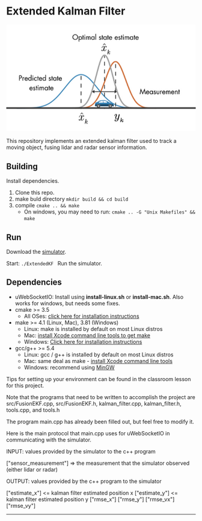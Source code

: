 # Extended Kalman Filter

![Alt text](imgs/img.jpg "kalman filter")

This repository implements an extended kalman filter used to track a moving object, fusing lidar and radar sensor information. 

## Building

Install dependencies. 
1. Clone this repo.
2. make buld directory `mkdir build && cd build`
3. compile `cmake .. && make` 
   * On windows, you may need to run: `cmake .. -G "Unix Makefiles" && make`

## Run

Download the [simulator](https://github.com/udacity/self-driving-car-sim/releases "Simulator Link Download"). 

Start: `./ExtendedKF `
Run the simulator.

## Dependencies

* uWebSocketIO: Install using **install-linux.sh** or **install-mac.sh**. Also works for windows, but needs some fixes.  
* cmake >= 3.5
  * All OSes: [click here for installation instructions](https://cmake.org/install/)
* make >= 4.1 (Linux, Mac), 3.81 (Windows)
  * Linux: make is installed by default on most Linux distros
  * Mac: [install Xcode command line tools to get make](https://developer.apple.com/xcode/features/)
  * Windows: [Click here for installation instructions](http://gnuwin32.sourceforge.net/packages/make.htm)
* gcc/g++ >= 5.4
  * Linux: gcc / g++ is installed by default on most Linux distros
  * Mac: same deal as make - [install Xcode command line tools](https://developer.apple.com/xcode/features/)
  * Windows: recommend using [MinGW](http://www.mingw.org/)

Tips for setting up your environment can be found in the classroom lesson for this project.

Note that the programs that need to be written to accomplish the project are src/FusionEKF.cpp, src/FusionEKF.h, kalman_filter.cpp, kalman_filter.h, tools.cpp, and tools.h

The program main.cpp has already been filled out, but feel free to modify it.

Here is the main protocol that main.cpp uses for uWebSocketIO in communicating with the simulator.


INPUT: values provided by the simulator to the c++ program

["sensor_measurement"] => the measurement that the simulator observed (either lidar or radar)


OUTPUT: values provided by the c++ program to the simulator

["estimate_x"] <= kalman filter estimated position x
["estimate_y"] <= kalman filter estimated position y
["rmse_x"]
["rmse_y"]
["rmse_vx"]
["rmse_vy"]

---